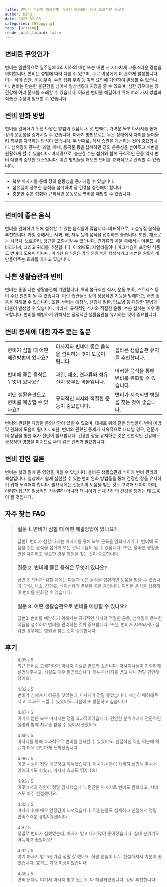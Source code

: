 ```yaml
---
title: 변비가 심할때 해결방법 마사지 도움되는 음식 효과적인 솔루션
author: bing
date: 2025-02-03
categories: [Blogging]
tags: [writing]
render_with_liquid: false
---
```



<h2 id='변비란 무엇인가'>변비란 무엇인가</h2>

<p>변비는 일반적으로 일주일에 3회 이하의 배변 또는 배변 시 지나치게 고통스러운 경험을 의미합니다. 변비는 성별에 따라 다를 수 있으며, 주로 여성에게 더 흔하게 발생합니다. 이는 식이 습관, 운동 부족, 수분 섭취 부족 등 여러 요인에 기인하여 발생할 수 있습니다. 변비는 단순한 불편함을 넘어서 일상생활에 지장을 줄 수 있으며, 심한 경우에는 장 건강에 여러 문제를 초래할 수 있습니다. 이러한 변비를 해결하기 위해 여러 가지 방법과 식습관 수정이 필요할 수 있습니다.</p>

<h2 id='변비 완화 방법'>변비 완화 방법</h2>

<p>변비를 완화하기 위한 다양한 방법이 있습니다. 첫 번째로, 가벼운 복부 마사지를 통해 장의 운동성을 증가시킬 수 있습니다. 마사지 방법으로는 누운 상태에서 다리를 들어올려 복부를 자극하는 방식이 있습니다. 두 번째로, 식사 습관을 개선하는 것이 중요합니다. 섬유질이 풍부한 과일, 야채, 통곡물 등을 섭취하면 장의 운동성을 높여주고 배변을 원활하게 할 수 있습니다. 마지막으로, 충분한 수분 섭취와 함께 규칙적인 운동 역시 변비 예방의 중요한 요소입니다. 이런 방법들을 해보면 변비를 효과적으로 관리할 수 있습니다.</p>

<hr />

<ul>
    <li>복부 마사지를 통해 장의 운동성을 증가시킬 수 있습니다.</li>
    <li>섬유질이 풍부한 음식을 섭취하여 장 건강을 증진해야 합니다.</li>
    <li>충분한 수분 섭취와 규칙적인 운동으로 변비를 예방할 수 있습니다.</li>
</ul>

<hr />

<h2 id='변비에 좋은 음식'>변비에 좋은 음식</h2>

<p>변비를 완화하기 위해 섭취할 수 있는 음식들이 많습니다. 대표적으로, 고섬유질 음식을 추천합니다. 과일 중에서는 사과, 배, 자두 등의 음식을 섭취하면 좋습니다. 또한, 채소로는 시금치, 브로콜리, 당근을 포함시킬 수 있습니다. 견과류와 곡물 중에서는 아몬드, 해바라기씨, 그리고 귀리를 추천합니다. 이 외에도, 자일리톨이나 마그네슘이 포함된 식품도 변비에 도움이 됩니다. 이러한 음식들은 장의 운동성을 향상시키고 배변을 원활하게 만들어주는 효과를 가지고 있습니다.</p>

<h2 id='나쁜 생활습관과 변비'>나쁜 생활습관과 변비</h2>

<p>변비는 종종 나쁜 생활습관에 기인합니다. 특히 불규칙한 식사, 운동 부족, 스트레스 등이 주요 원인이 될 수 있습니다. 이런 습관들은 장의 정상적인 기능을 방해하고, 배변 활동을 저해할 수 있습니다. 또한, 변비는 대장암, 신경계 질환, 당뇨병 등 다양한 질병과 더불어 발생할 수 있습니다. 따라서, 규칙적인 식사와 적절한 운동, 수분 섭취는 매우 중요합니다. 변비를 예방하기 위해서는 긍정적인 생활습관을 유지하는 것이 중요합니다.</p>

<h2 id='변비 증세에 대한 자주 묻는 질문'>변비 증세에 대한 자주 묻는 질문</h2>

<table>
    <tr>
        <td>변비가 심할 때 어떤 해결방법이 있나요?</td>
        <td>마사지와 변비에 좋은 음식을 섭취하는 것이 도움이 됩니다.</td>
        <td>올바른 생활습관 유지를 추천합니다.</td>
    </tr>
    <tr>
        <td>변비에 좋은 음식은 무엇이 있나요?</td>
        <td>과일, 채소, 견과류와 섬유질이 풍부한 곡물입니다.</td>
        <td>이러한 음식을 통해 변비를 완화할 수 있습니다.</td>
    </tr>
    <tr>
        <td>어떤 생활습관으로 변비를 예방할 수 있나요?</td>
        <td>규칙적인 식사와 적절한 운동이 중요합니다.</td>
        <td>변비가 지속되면 병원을 찾는 것이 좋습니다.</td>
    </tr>
</table>

<p>변비와 관련된 다양한 문의사항이 있을 수 있으며, 대체로 위와 같은 방법들이 변비 예방 및 완화에 도움이 됩니다. 또한, 변비와 관련된 증세가 지속적으로 나타날 경우, 전문가의 상담을 통한 추가 진단이 필요합니다. 건강한 장을 유지하는 것은 전반적인 건강에도 긍정적인 영향을 미치므로 주의 깊은 관리가 필요합니다.</p>

<h2 id='변비 관련 결론'>변비 관련 결론</h2>

<p>변비는 삶의 질에 큰 영향을 미칠 수 있습니다. 올바른 생활습관과 식이가 변비 관리의 핵심입니다. 일상에서 쉽게 실천할 수 있는 변비 완화 방법들을 통해 건강한 장을 유지하기 위해 노력해야 합니다. 필요시에는 전문가의 도움을 받는 것도 고려해 보아야 하며, 이러한 접근은 일상적인 건강뿐만 아니라 더 나아가 신체 전반의 건강을 챙기는 데 도움이 될 것입니다.</p>


<h2 id='자주_찾는_FAQ'>자주 찾는 FAQ</h2>
<div itemscope="" itemtype="https://schema.org/FAQPage"> 
<blockquote> 
<div itemscope="" itemprop="mainEntity" itemtype="https://schema.org/Question"> 
<h3 itemprop="name">질문 1. 변비가 심할 때 어떤 해결방법이 있나요?</h3> 
<div itemscope="" itemprop="acceptedAnswer" itemtype="https://schema.org/Answer"> 
<span itemprop="text"> 
<p>답변1. 변비가 심할 때에는 마사지를 통해 복부 근육을 완화시키거나, 변비에 도움을 주는 음식을 섭취해 보는 것이 도움이 될 수 있습니다. 또한, 올바른 생활습관을 유지하고 필요한 경우 병원을 찾는 것이 중요합니다.</p> 
</span> 
</div> 
</div> 
<div itemscope="" itemprop="mainEntity" itemtype="https://schema.org/Question"> 
<h3 itemprop="name">질문 2. 변비에 좋은 음식은 무엇이 있나요?</h3> 
<div itemscope="" itemprop="acceptedAnswer" itemtype="https://schema.org/Answer"> 
<span itemprop="text"> 
<p>답변 2. 변비가 심할 때에는 다음과 같은 음식을 섭취하면 도움을 받을 수 있습니다: 과일, 채소, 견과류, 식이섬유가 풍부한 곡물 등입니다. 이러한 음식을 섭취하여 변비를 완화할 수 있습니다.</p> 
</span> 
</div> 
</div> 
<div itemscope="" itemprop="mainEntity" itemtype="https://schema.org/Question"> 
<h3 itemprop="name">질문 3. 어떤 생활습관으로 변비를 예방할 수 있나요?</h3> 
<div itemscope="" itemprop="acceptedAnswer" itemtype="https://schema.org/Answer"> 
<span itemprop="text"> 
<p>답변3. 변비를 예방하기 위해서는 규칙적인 식사와 적절한 운동, 섬유질이 풍부한 식품을 섭취하여 변비를 관리하는 것이 중요합니다. 또한, 변비가 지속되거나 심각한 경우에는 병원을 찾는 것이 중요합니다.</p> 
</span> 
</div> 
</div> 
</blockquote> 
</div>
<h2 id='후기'>후기</h2>
<div itemscope itemtype="https://schema.org/Product">
  <blockquote>
  <div itemprop="review" itemscope itemtype="https://schema.org/Review">
      <div itemprop="reviewRating" itemscope itemtype="https://schema.org/Rating"> <span itemprop="ratingValue">4.95</span> / <span itemprop="bestRating">5</span> </div>
      <span itemprop="reviewBody">최근 변비로 고생하다가 마사지 치료를 받으러 갔습니다. 마사지사님이 친절하게 설명해주시고, 시설도 매우 깔끔했습니다. 복부 마사지를 받고 나니 정말 편안해졌어요!</span>
  </div>
  <br>
  <div itemprop="review" itemscope itemtype="https://schema.org/Review">
      <div itemprop="reviewRating" itemscope itemtype="https://schema.org/Rating"> <span itemprop="ratingValue">4.82</span> / <span itemprop="bestRating">5</span> </div>
      <span itemprop="reviewBody">변비가 심해져서 이곳을 찾았는데, 마사지가 정말 좋았습니다. 세심히 배려해주시고, 효과도 느낄 수 있었어요. 다음에 또 방문하고 싶습니다!</span>
  </div>
  <br>
  <div itemprop="review" itemscope itemtype="https://schema.org/Review">
      <div itemprop="reviewRating" itemscope itemtype="https://schema.org/Rating"> <span itemprop="ratingValue">4.87</span> / <span itemprop="bestRating">5</span> </div>
      <span itemprop="reviewBody">여기서 받은 복부 마사지는 정말 효과적이었습니다. 편안한 분위기에서 전문적인 설명과 함께 치료를 받을 수 있어서 좋았어요.</span>
  </div>
  <br>
  <div itemprop="review" itemscope itemtype="https://schema.org/Review">
      <div itemprop="reviewRating" itemscope itemtype="https://schema.org/Rating"> <span itemprop="ratingValue">4.89</span> / <span itemprop="bestRating">5</span> </div>
      <span itemprop="reviewBody">마사지를 통해 효과적으로 변비를 완화할 수 있었어요. 친절하신 직원 덕분에 치료가 더욱 편안하게 느껴졌습니다.</span>
  </div>
  <br>
  <div itemprop="review" itemscope itemtype="https://schema.org/Review">
      <div itemprop="reviewRating" itemscope itemtype="https://schema.org/Rating"> <span itemprop="ratingValue">4.96</span> / <span itemprop="bestRating">5</span> </div>
      <span itemprop="reviewBody">이곳 시설이 정말 깨끗하고 아늑했습니다. 마사지사분이 자세히 설명해 주셔서 이해하기도 쉬웠고, 마사지 효과도 뛰어나요!</span>
  </div>
  <br>
  <div itemprop="review" itemscope itemtype="https://schema.org/Review">
      <div itemprop="reviewRating" itemscope itemtype="https://schema.org/Rating"> <span itemprop="ratingValue">4.93</span> / <span itemprop="bestRating">5</span> </div>
      <span itemprop="reviewBody">이곳에서의 경험이 정말 감사했습니다. 편안한 마사지로 변비도 완화되고, 서비스도 아주 친절했어요.</span>
  </div>
  <br>
  <div itemprop="review" itemscope itemtype="https://schema.org/Review">
      <div itemprop="reviewRating" itemscope itemtype="https://schema.org/Rating"> <span itemprop="ratingValue">4.83</span> / <span itemprop="bestRating">5</span> </div>
      <span itemprop="reviewBody">마사지 후에 매우 안정감이 느껴졌습니다. 직원분들도 섬세하고 친절해서 정말 만족스러운 경험이었습니다.</span>
  </div>
  <br>
  <div itemprop="review" itemscope itemtype="https://schema.org/Review">
      <div itemprop="reviewRating" itemscope itemtype="https://schema.org/Rating"> <span itemprop="ratingValue">4.9</span> / <span itemprop="bestRating">5</span> </div>
      <span itemprop="reviewBody">정말로 변비가 심했었는데, 마사지 받고 나서 많이 좋아졌습니다. 실내 분위기도 아늑하고 좋았어요!</span>
  </div>
  <br>
  <div itemprop="review" itemscope itemtype="https://schema.org/Review">
      <div itemprop="reviewRating" itemscope itemtype="https://schema.org/Rating"> <span itemprop="ratingValue">4.92</span> / <span itemprop="bestRating">5</span> </div>
      <span itemprop="reviewBody">여기 마사지 받으러 가길 정말 잘 했어요. 직원 분들이 너무 친절하셔서 기분이 좋았습니다. 효과도 기대 이상이었습니다!</span>
  </div>
  <br>
  <div itemprop="review" itemscope itemtype="https://schema.org/Review">
      <div itemprop="reviewRating" itemscope itemtype="https://schema.org/Rating"> <span itemprop="ratingValue">4.85</span> / <span itemprop="bestRating">5</span> </div>
      <span itemprop="reviewBody">변비 문제로 여기서 마사지 받고 왔는데, 다 해결되었습니다. 정말 추천합니다!</span>
  </div>
  </blockquote>
</div>
